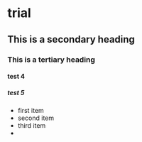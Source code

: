 # trial

## This is a secondary heading

### This is a tertiary heading

#### test 4
##### test 5

* first item
* second item
* third item
* 
